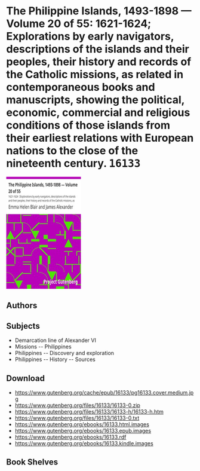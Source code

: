 # The Philippine Islands, 1493-1898 — Volume 20 of 55: 1621-1624; Explorations by early navigators, descriptions of the islands and their peoples, their history and records of the Catholic missions, as related in contemporaneous books and manuscripts, showing the political, economic, commercial and religious conditions of those islands from their earliest relations with European nations to the close of the nineteenth century. <kbd>16133</kbd>

![](./cover.medium.jpg "")

## Authors



## Subjects


 - Demarcation line of Alexander VI
 - Missions -- Philippines
 - Philippines -- Discovery and exploration
 - Philippines -- History -- Sources

## Download


 - https://www.gutenberg.org/cache/epub/16133/pg16133.cover.medium.jpg
 - https://www.gutenberg.org/files/16133/16133-0.zip
 - https://www.gutenberg.org/files/16133/16133-h/16133-h.htm
 - https://www.gutenberg.org/files/16133/16133-0.txt
 - https://www.gutenberg.org/ebooks/16133.html.images
 - https://www.gutenberg.org/ebooks/16133.epub.images
 - https://www.gutenberg.org/ebooks/16133.rdf
 - https://www.gutenberg.org/ebooks/16133.kindle.images

## Book Shelves


